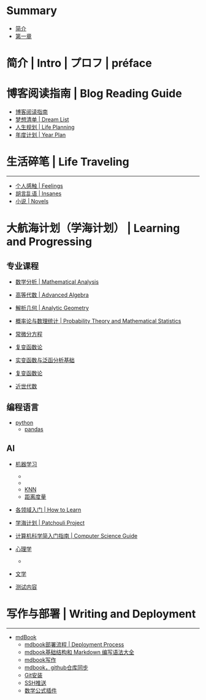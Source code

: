 # Summary

- [简介](intro.md)
- [第一章](chapter_1.md)



# 简介 | Intro | プロフ | préface


# 博客阅读指南 | Blog Reading Guide

- [博客阅读指南](blog-reading.md)
- [梦想清单 | Dream List](dream-list.md)
- [人生规划 | Life Planning](planning.md)
- [年度计划 | Year Plan](year-plan.md)

# 生活碎笔 | Life Traveling

---

- [个人感触 | Feelings](literature/feelings.md)
- [胡言乱语 | Insanes](literature/insanes.md)
- [小说 | Novels](literature/novels.md)

# 大航海计划（学海计划） | Learning and Progressing


## 专业课程

- [数学分析 | Mathematical Analysis](./Mathematical_Analysis/intro.md)


- [高等代数 | Advanced Algebra](./Advanced_Algebra/intro.md)


- [解析几何 | Analytic Geometry](./Analytic_Geometry/intro.md)


- [概率论与数理统计 | Probability Theory and Mathematical Statistics](./Probability_Theory_and_Mathematical_Statistics/intro.md)


- [常微分方程]()

- [复变函数论]()


- [实变函数与泛函分析基础]()


- [复变函数论]()

- [近世代数]()



## 编程语言

- [python]()
  - [pandas](./python.md/1.md)




## AI


- [机器学习]()
  - []()
  - []()
  - [KNN](./ai/KNN.md)
  - [距离度量](./ai/dist.md)

- [各领域入门 | How to Learn](learning/intro.md)
- [学海计划 | Patchouli Project](learning/patchouli.md)
- [计算机科学简入门指南 | Computer Science Guide](learning/cs-guide.md)

- [心理学]()
  - []()

- [文学]()



- [测试内容](./ceri.md)



# 写作与部署 | Writing and Deployment


---

- [mdBook](./technique/mdbook.md)
  - [mdbook部署流程 | Deployment Process](./technique/mdbookDeployment%20Process.md)
  - [mdbook基础结构和 Markdown 编写语法大全](./technique/grammatical%20structure.md)
  - [mdbook写作](./technique/write.md)
  - [mdbook，github仓库同步](./technique/github.md)
  - [Git安装](./technique/git.md)
  - [SSH推送](./technique/ssh.md)
  - [数学公式插件](./technique/math.md)





